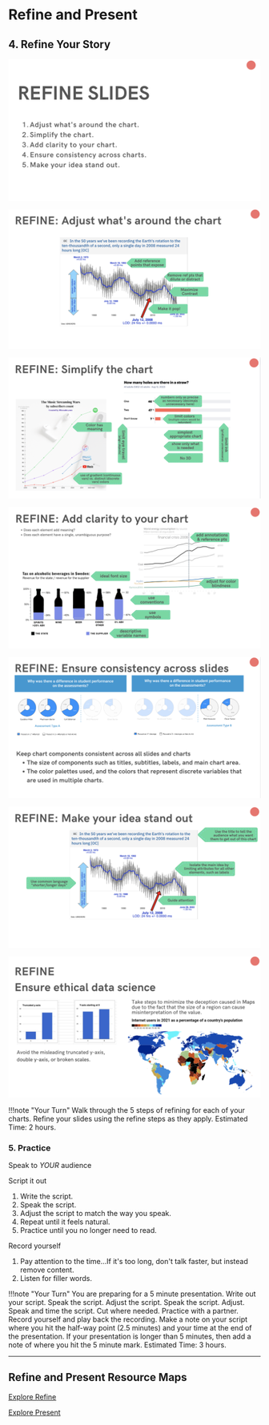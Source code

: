 # Refine and Present

## 4. Refine Your Story

![Refine](refine-present/refine.png)

![Refine context](refine-present/refine_context.png)

![Refine simplify](refine-present/refine_simplify.png)

![Refine for clarity](refine-present/refine_clarity.png)

![Refine for consistency](refine-present/refine_consistency.png)

![Refine-highlight the main idea](refine-present/refine_highlight_idea.png)

![Refine-ensure ethics](refine-present/refine_ethics.png)


!!!note "Your Turn"
    Walk through the 5 steps of refining for each of your charts. Refine your slides using the refine steps as they apply.  Estimated Time: 2 hours. 

### 5. Practice

Speak to *YOUR* audience  

Script it out  

1. Write the script.  
2. Speak the script.  
3. Adjust the script to match the way you speak.  
4. Repeat until it feels natural.  
5. Practice until you no longer need to read.  

Record yourself  

1. Pay attention to the time...If it's too long, don't talk faster, but instead remove content.   
2. Listen for filler words.   

!!!note "Your Turn"
    You are preparing for a 5 minute presentation. Write out your script. Speak the script. Adjust the script. Speak the script. Adjust. Speak and time the script. Cut where needed. Practice with a partner. Record yourself and play back the recording. Make a note on your script where you hit the half-way point (2.5 minutes) and your time at the end of the presentation. If your presentation is longer than 5 minutes, then add a note of where you hit the 5 minute mark. Estimated Time: 3 hours. 
____________________________________________

## Refine and Present Resource Maps

[Explore Refine](https://www.canva.com/design/DAEUkK0f27U/W7AJj62rVSeNQNkNqNnSGg/view?utm_content=DAEUkK0f27U&utm_campaign=designshare&utm_medium=link&utm_source=sharebutton)


[Explore Present](https://www.canva.com/design/DAEUkGI4GrM/ZCKw2adyNVFZjL1FTmy9Tg/view?utm_content=DAEUkGI4GrM&utm_campaign=designshare&utm_medium=link&utm_source=sharebutton)